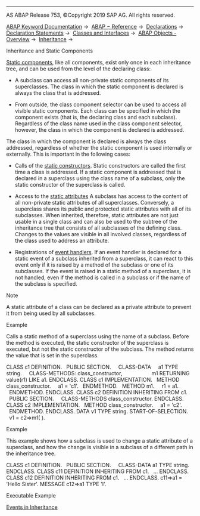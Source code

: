   

* * *

AS ABAP Release 753, ©Copyright 2019 SAP AG. All rights reserved.

[ABAP Keyword Documentation](https://help.sap.com/doc/abapdocu_753_index_htm/7.53/en-US/abenabap.htm) →  [ABAP − Reference](https://help.sap.com/doc/abapdocu_753_index_htm/7.53/en-US/abenabap_reference.htm) →  [Declarations](https://help.sap.com/doc/abapdocu_753_index_htm/7.53/en-US/abendeclarations.htm) →  [Declaration Statements](https://help.sap.com/doc/abapdocu_753_index_htm/7.53/en-US/abenabap_declarations.htm) →  [Classes and Interfaces](https://help.sap.com/doc/abapdocu_753_index_htm/7.53/en-US/abenclasses_and_interfaces.htm) →  [ABAP Objects - Overview](https://help.sap.com/doc/abapdocu_753_index_htm/7.53/en-US/abenabap_objects_oview.htm) →  [Inheritance](https://help.sap.com/doc/abapdocu_753_index_htm/7.53/en-US/abeninheritance.htm) → 

Inheritance and Static Components

[Static components](https://help.sap.com/doc/abapdocu_753_index_htm/7.53/en-US/abenstatic_component_glosry.htm "Glossary Entry"), like all components, exist only once in each inheritance tree, and can be used from the level of the declaring class:

-   A subclass can access all non-private static components of its superclasses. The class in which the static component is declared is always the class that is addressed.

-   From outside, the class component selector can be used to access all visible static components. Each class can be specified in which the component exists (that is, the declaring class and each subclass). Regardless of the class name used in the class component selector, however, the class in which the component is declared is addressed.

The class in which the component is declared is always the class addressed, regardless of whether the static component is used internally or externally. This is important in the following cases:

-   Calls of the [static constructors](https://help.sap.com/doc/abapdocu_753_index_htm/7.53/en-US/abenstatic_constructor_glosry.htm "Glossary Entry").
    Static constructors are called the first time a class is addressed. If a static component is addressed that is declared in a superclass using the class name of a subclass, only the static constructor of the superclass is called.

-   Access to the [static attributes](https://help.sap.com/doc/abapdocu_753_index_htm/7.53/en-US/abenstatic_attribute_glosry.htm "Glossary Entry")
    A subclass has access to the content of all non-private static attributes of all superclasses. Conversely, a superclass shares its public and protected static attributes with all of its subclasses. When inherited, therefore, static attributes are not just usable in a single class and can also be used to the subtree of the inheritance tree that consists of all subclasses of the defining class. Changes to the values are visible in all involved classes, regardless of the class used to address an attribute.

-   Registrations of [event handlers](https://help.sap.com/doc/abapdocu_753_index_htm/7.53/en-US/abenevent_handler_glosry.htm "Glossary Entry").
    If an event handler is declared for a static event of a subclass inherited from a superclass, it can react to this event only if it is raised by a method of the subclass or one of its subclasses. If the event is raised in a static method of a superclass, it is not handled, even if the method is called in a subclass or if the name of the subclass is specified.

Note

A static attribute of a class can be declared as a private attribute to prevent it from being used by all subclasses.

Example

Calls a static method of a superclass using the name of a subclass. Before the method is executed, the static constructor of the superclass is executed, but not the static constructor of the subclass. The method returns the value that is set in the superclass.

CLASS c1 DEFINITION.
  PUBLIC SECTION.
    CLASS-DATA     a1 TYPE string.
    CLASS-METHODS: class\_constructor,
                   m1 RETURNING value(r1) LIKE a1.
ENDCLASS.
CLASS c1 IMPLEMENTATION.
  METHOD class\_constructor.
    a1 = 'c1'.
  ENDMETHOD.
  METHOD m1.
    r1 = a1.
  ENDMETHOD.
ENDCLASS.
CLASS c2 DEFINITION INHERITING FROM c1.
  PUBLIC SECTION.
    CLASS-METHODS class\_constructor.
ENDCLASS.
CLASS c2 IMPLEMENTATION.
  METHOD class\_constructor.
    a1 = 'c2'.
  ENDMETHOD.
ENDCLASS.
DATA v1 TYPE string.
START-OF-SELECTION.
  v1 = c2=>m1( ).

Example

This example shows how a subclass is used to change a static attribute of a superclass, and how the change is visible in a subclass of a different path in the inheritance tree.

CLASS c1 DEFINITION.
  PUBLIC SECTION.
    CLASS-DATA a1 TYPE string.
ENDCLASS.
CLASS c11 DEFINITION INHERITING FROM c1.
  ...
ENDCLASS.
CLASS c12 DEFINITION INHERITING FROM c1.
  ...
ENDCLASS.
c11=>a1 = 'Hello Sister'.
MESSAGE c12=>a1 TYPE 'I'.

Executable Example

[Events in Inheritance](https://help.sap.com/doc/abapdocu_753_index_htm/7.53/en-US/abenevent_inheritance_abexa.htm)